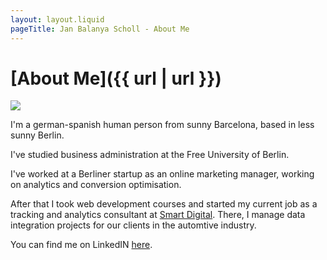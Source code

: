 ```yaml
---
layout: layout.liquid
pageTitle: Jan Balanya Scholl - About Me
---
```

# [About Me]({{ url | url }})
<img src="{{ '/images/Jan-Balanya-Scholl.jpg' | url }}">

I'm a german-spanish human person from sunny Barcelona, based in less sunny Berlin.

I've studied business administration at the Free University of Berlin.

I've worked at a Berliner startup as an online marketing manager, working on analytics and conversion optimisation.

After that I took web development courses and started my current job as a tracking and analytics consultant at [Smart Digital](https://www.smart-digital.de). There, I manage data integration projects for our clients in the automtive industry.

You can find me on LinkedIN [here](https://de.linkedin.com/in/jan-balanya-scholl).